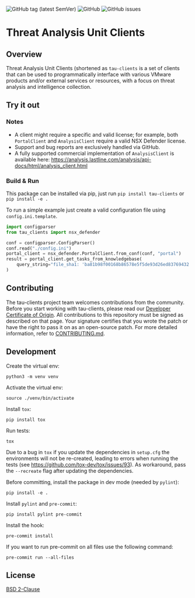 ![GitHub tag (latest SemVer)](https://img.shields.io/github/tag/vmware-samples/tau-clients)
![GitHub](https://img.shields.io/github/license/vmware-samples/tau-clients)
![GitHub issues](https://img.shields.io/github/issues/vmware-samples/tau-clients)


# Threat Analysis Unit Clients

## Overview

Threat Analysis Unit Clients (shortened as `tau-clients` is a set of clients that can be used
to programmatically interface with various VMware products and/or external services or
resources, with a focus on threat analysis and intelligence collection.

## Try it out

### Notes

* A client might require a specific and valid license; for example, both `PortalClient` and
  `AnalysisClient` require a valid NSX Defender license.
* Support and bug reports are exclusively handled via GitHub.
* A fully supported commercial implementation of `AnalysisClient` is available here:
  https://analysis.lastline.com/analysis/api-docs/html/analysis_client.html


### Build & Run

This package can be installed via pip, just run `pip install tau-clients` or `pip install -e .`

To run a simple example just create a valid configuration file using `config.ini.template`.
```python
import configparser
from tau_clients import nsx_defender

conf = configparser.ConfigParser()
conf.read("./config.ini")
portal_client = nsx_defender.PortalClient.from_conf(conf, "portal")
result = portal_client.get_tasks_from_knowledgebase(
    query_string="file_sha1: 'ba81b98f00168b86578e5f5de93d26ed83769432'",
)
```

## Contributing

The tau-clients project team welcomes contributions from the community. Before you start working with tau-clients, please
read our [Developer Certificate of Origin](https://cla.vmware.com/dco). All contributions to this repository must be
signed as described on that page. Your signature certifies that you wrote the patch or have the right to pass it on
as an open-source patch. For more detailed information, refer to [CONTRIBUTING.md](CONTRIBUTING.md).

## Development

Create the virtual env:

`python3 -m venv venv`

Activate the virtual env:

`source ./venv/bin/activate`

Install `tox`:

`pip install tox`

Run tests:

`tox`

Due to a bug in `tox` if you update the dependencies in `setup.cfg` the environments will not be
re-created, leading to errors when running the tests
(see https://github.com/tox-dev/tox/issues/93).
As workaround, pass the `--recreate` flag after updating the dependencies.

Before committing, install the package in dev mode (needed by `pylint`):

`pip install -e .`

Install `pylint` and `pre-commit`:

`pip install pylint pre-commit`

Install the hook:

`pre-commit install`

If you want to run pre-commit on all files use the following command:

`pre-commit run --all-files`

## License
[BSD 2-Clause](https://spdx.org/licenses/BSD-2-Clause.html)
